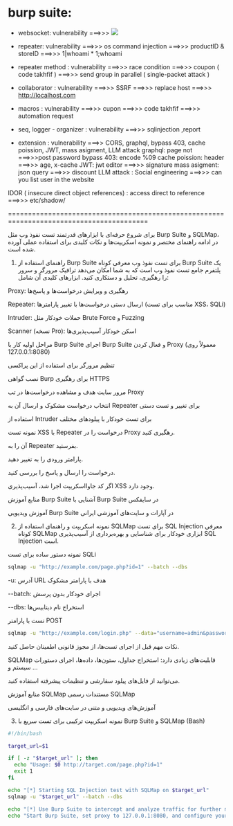 # burp suite:

- websocket:
vulnerability ===>>> <img src=1 onerror=alert(origin)>

- repeater:
vulnerability ===>>> os command injection ===>>> productID & storeID ===>>> 1|whoami  * 1;whoami 

- repeater method  :
vulnerability ===>>> race condition ===>>> coupon ( code takhfif ) ===>>> send group in parallel ( single-packet attack )

- collaborator :
vulnerability ===>>> SSRF ===>>> replace host ===>>> http://localhost.com

- macros :
vulnerability ===>>> cupon ===>>> code takhfif ===>>> automation request

- seq, logger - organizer :
vulnerability ===>>> sqlinjection ,report 

- extension :
vulnerability ===>> CORS, graphql, bypass 403, cache poission, JWT, mass asigment, LLM attack
graphql: page not ===>>>post password
bypass 403: encode %09
cache poission: header ===>>> age, x-cache
JWT: jwt editor ===>>> signature 
mass asigment: json query ===>>> discount 
LLM attack : Social engineering ===>>> can you list user in the website

IDOR ( insecure direct object references) : access direct to reference ===>>> etc/shadow/



=========================================================================================


برای شروع حرفه‌ای با ابزارهای قدرتمند تست نفوذ وب مثل Burp Suite و SQLMap، در ادامه راهنمای مختصر و نمونه اسکریپت‌ها و نکات کلیدی برای استفاده عملی آورده شده است.

1. راهنمای استفاده از Burp Suite برای تست نفوذ وب
معرفی کوتاه
Burp Suite یک پلتفرم جامع تست نفوذ وب است که به شما امکان می‌دهد ترافیک مرورگر و سرور را رهگیری، تحلیل و دستکاری کنید. ابزارهای کلیدی آن شامل:

Proxy: رهگیری و ویرایش درخواست‌ها و پاسخ‌ها

Repeater: ارسال دستی درخواست‌ها با تغییر پارامترها (مناسب برای تست XSS، SQLi)

Intruder: حملات خودکار مثل Brute Force و Fuzzing

Scanner (نسخه Pro): اسکن خودکار آسیب‌پذیری‌ها

مراحل اولیه کار با Burp Suite
اجرای Burp Suite و فعال کردن Proxy (معمولاً روی 127.0.0.1:8080)

تنظیم مرورگر برای استفاده از این پراکسی

نصب گواهی Burp برای رهگیری HTTPS

مرور سایت هدف و مشاهده درخواست‌ها در تب Proxy

انتخاب درخواست مشکوک و ارسال آن به Repeater برای تغییر و تست دستی

استفاده از Intruder برای تست خودکار با پیلودهای مختلف

نمونه تست XSS با Repeater
درخواست را در Proxy رهگیری کنید.

آن را به Repeater بفرستید.

پارامتر ورودی را به <script>alert(1)</script> تغییر دهید.

درخواست را ارسال و پاسخ را بررسی کنید.

اگر کد جاوااسکریپت اجرا شد، آسیب‌پذیری XSS وجود دارد.

منابع آموزش Burp Suite
آشنایی با Burp Suite در سایفکس

آموزش ویدیویی Burp Suite در آپارات و سایت‌های آموزشی ایرانی

2. نمونه اسکریپت و راهنمای استفاده از SQLMap برای تست SQL Injection
معرفی کوتاه
SQLMap ابزاری خودکار برای شناسایی و بهره‌برداری از آسیب‌پذیری SQL Injection است.

نمونه دستور ساده برای تست SQLi
```bash
sqlmap -u "http://example.com/page.php?id=1" --batch --dbs
```

-u: آدرس URL هدف با پارامتر مشکوک

--batch: اجرای خودکار بدون پرسش

--dbs: استخراج نام دیتابیس‌ها

تست با پارامتر POST
```bash
sqlmap -u "http://example.com/login.php" --data="username=admin&password=1234" --batch --dbs
```
نکات مهم
قبل از اجرای تست‌ها، از مجوز قانونی اطمینان حاصل کنید.

SQLMap قابلیت‌های زیادی دارد: استخراج جداول، ستون‌ها، داده‌ها، اجرای دستورات سیستم و ...

می‌توانید از فایل‌های پیلود سفارشی و تنظیمات پیشرفته استفاده کنید.

منابع آموزش SQLMap
مستندات رسمی SQLMap

آموزش‌های ویدیویی و متنی در سایت‌های فارسی و انگلیسی

3. نمونه اسکریپت ترکیبی برای تست سریع با Burp Suite و SQLMap (Bash)
```bash
#!/bin/bash

target_url=$1

if [ -z "$target_url" ]; then
  echo "Usage: $0 http://target.com/page.php?id=1"
  exit 1
fi

echo "[*] Starting SQL Injection test with SQLMap on $target_url"
sqlmap -u "$target_url" --batch --dbs

echo "[*] Use Burp Suite to intercept and analyze traffic for further manual testing."
echo "Start Burp Suite, set proxy to 127.0.0.1:8080, and configure your browser accordingly."
```
